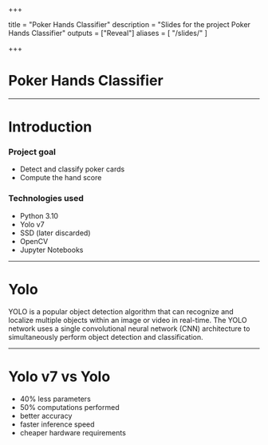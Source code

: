 +++

title = "Poker Hands Classifier"
description = "Slides for the project Poker Hands Classifier"
outputs = ["Reveal"]
aliases = [
    "/slides/"
]

+++

# Poker Hands Classifier
---

# Introduction

### Project goal

* Detect and classify poker cards
* Compute the hand score

### Technologies used

* Python 3.10
* Yolo v7
* SSD (later discarded)
* OpenCV
* Jupyter Notebooks

---

# Yolo

YOLO is a popular object detection algorithm that can recognize and localize multiple objects within an image or video in real-time. The YOLO network uses a single convolutional neural network (CNN) architecture to simultaneously perform object detection and classification.

---

# Yolo v7 vs Yolo

* 40% less parameters
* 50% computations performed
* better accuracy
* faster inference speed
* cheaper hardware requirements

